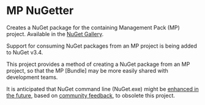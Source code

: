 # MP NuGetter
Creates a NuGet package for the containing Management Pack (MP) project.  Available in the [NuGet Gallery](https://www.nuget.org/packages/MPNuGetter/).

Support for consuming NuGet packages from an MP project is being added to NuGet v3.4.

This project provides a method of creating a NuGet package from an MP project, so that the MP [Bundle] may be more easily shared with development teams.

It is anticipated that NuGet command line (NuGet.exe) might be [enhanced in the future](https://github.com/NuGet/NuGet.Client/pull/1192), based on [community feedback](https://github.com/NuGet/Home/issues/4068), to obsolete this project.
